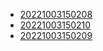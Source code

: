 - [20221003150208](/zet/20221003150208/README.md)
- [20221003150210](/zet/20221003150210/README.md)
- [20221003150209](/zet/20221003150209/README.md)
